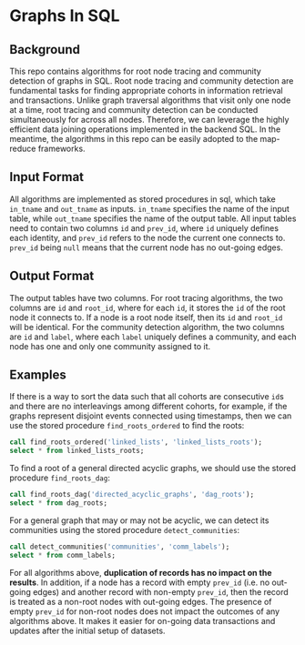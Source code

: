 # Graphs In SQL
## Background
This repo contains algorithms for root node tracing and community detection of graphs in SQL. Root node tracing and community detection are fundamental tasks for finding appropriate cohorts in information retrieval and transactions. Unlike graph traversal algorithms that visit only one node at a time, root tracing and community detection can be conducted simultaneously for across all nodes. Therefore, we can leverage the highly efficient data joining operations implemented in the backend SQL. In the meantime, the algorithms in this repo can be easily adopted to the map-reduce frameworks.

## Input Format
All algorithms are implemented as stored procedures in sql, which take `in_tname` and `out_tname` as inputs. `in_tname` specifies the name of the input table, while `out_tname` specifies the name of the output table. All input tables need to contain two columns `id` and `prev_id`, where `id` uniquely defines each identity, and `prev_id` refers to the node the current one connects to. `prev_id` being `null` means that the current node has no out-going edges.

## Output Format
The output tables have two columns. For root tracing algorithms, the two columns are `id` and `root_id`, where for each `id`, it stores the `id` of the root node it connects to. If a node is a root node itself, then its `id` and `root_id` will be identical. For the community detection algorithm, the two columns are `id` and `label`, where each `label` uniquely defines a community, and each node has one and only one community assigned to it.

## Examples
If there is a way to sort the data such that all cohorts are consecutive `id`s and there are no interleavings among different cohorts, for example, if the graphs represent disjoint events connected using timestamps, then we can use the stored procedure `find_roots_ordered` to find the roots:
```sql
call find_roots_ordered('linked_lists', 'linked_lists_roots');
select * from linked_lists_roots;
```
To find a root of a general directed acyclic graphs, we should use the stored procedure `find_roots_dag`:
```sql
call find_roots_dag('directed_acyclic_graphs', 'dag_roots');
select * from dag_roots;
```
For a general graph that may or may not be acyclic, we can detect its communities using the stored procedure `detect_communities`:
```sql
call detect_communities('communities', 'comm_labels');
select * from comm_labels;
```
For all algorithms above, <strong>duplication of records has no impact on the results</strong>. In addition, if a node has a record with empty `prev_id` (i.e. no out-going edges) and another record with non-empty `prev_id`, then the record is treated as a non-root nodes with out-going edges. The presence of empty `prev_id` for non-root nodes does not impact the outcomes of any algorithms above. It makes it easier for on-going data transactions and updates after the initial setup of datasets.
